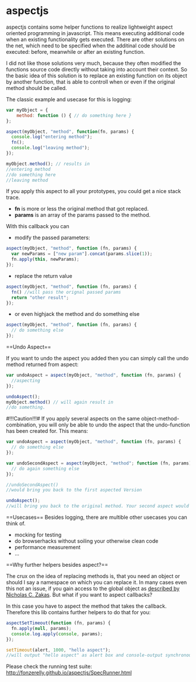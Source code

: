 aspectjs
========

aspectjs contains some helper functions to realize lightweight aspect oriented programming in javascript.
This means executing additional code when an existing functionality gets executed. There are other
solutions on the net, which need to be specified when the additinal code should be executed: before,
meanwhile or after an existing function.

I did not like those solutions very much, because they often modified the functions source code directly
without taking into account their context. So the basic idea of this solution is to replace an existing
function on its object by another function, that is able to controll when or even if the original
method should be called.

The classic example and usecase for this is logging:
```javascript
var myObject = {
    method: function () { // do something here }
};

aspect(myObject, "method", function(fn, params) {
  console.log("entering method");
  fn();
  console.log("leaving method");
});

myObject.method(); // results in
//entering method
//do something here
//leaving method
```
If you apply this aspect to all your prototypes, you could get a nice stack trace.

* **fn** is more or less the original method that got replaced.
* **params** is an array of the params passed to the method.

With this callback you can
* modify the passed parameters:
```javascript
aspect(myObject, "method", function (fn, params) {
  var newParams = ["new param"].concat(params.slice(1));
  fn.apply(this, newParams);
});
```
* replace the return value
```javascript
aspect(myObject, "method", function (fn, params) {
  fn() //will pass the orignal passed params
  return "other result";
});
```

* or even highjack the method and do something else
```javascript
aspect(myObject, "method", function (fn, params) {
  // do something else
});
```

==Undo Aspect==

If you want to undo the aspect you added then you can simply call the
undo method returned from aspect:
```javascript
var undoAspect = aspect(myObject, "method", function (fn, params) {
  //aspecting
});

undoAspect();
myObject.method() // will again result in
//do something.
```

#!!!Caution!!!#
If you apply several aspects on the same object-method-combination, you will
only be able to undo the aspect that the undo-function has been created for.
This means:

```javascript
var undoAspect = aspect(myObject, "method", function (fn, params) {
  // do something else
});

var undoSecondAspect = aspect(myObject, "method"; function (fn, params) {
  // do again something else
});

//undoSecondAspect()
//would bring you back to the first aspected Version

undoAspect();
//will bring you back to the original method. Your second aspect would be lost.

```



==Usecases==
Besides logging, there are multible other usecases you can think of.

* mocking for testing
* do browserhacks without soiling your otherwise clean code
* performance measurement
* ...

==Why further helpers besides aspect?==

The crux on the idea of replacing methods is, that you need an object or should I say
a namespace on which you can replace it. In many cases even this not an issue, if you
gain access to the global object as [described by Nicholas C. Zakas](http://www.nczonline.net/blog/2008/04/20/get-the-javascript-global/).
But what if you want to aspect callbacks?

In this case you have to aspect the method that takes the callback. Therefore
this lib contains further helpers to do that for you:
```javascript
aspectSetTimeout(function (fn, params) {
  fn.apply(null, params);
  console.log.apply(console, params);
});

setTimeout(alert, 1000, "hello aspect");
//will output "hello aspect" as alert box and console-output synchronous after one second.
```

Please check the running test suite: http://fonzerelly.github.io/aspectjs/SpecRunner.html
